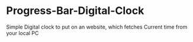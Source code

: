 # Progress-Bar-Digital-Clock

Simple Digital clock to put on an website, which fetches Current time from your local PC


